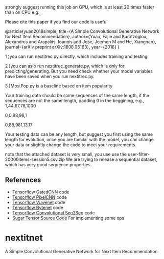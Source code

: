 
strongly suggest running this job on GPU, which is at least 20 times faster than on CPU
e.g.,


Please cite this paper if you find our code is useful

@article{yuan2018simple,
  title={A Simple Convolutional Generative Network for Next Item Recommendation},
  author={Yuan, Fajie and Karatzoglou, Alexandros and Arapakis, Ioannis and Jose, Joemon M and He, Xiangnan},
  journal={arXiv preprint arXiv:1808.05163},
  year={2018}
}


1 )you can run nextitrec.py directly, which includes training and testing

2 )you can aslo run nextitrec_generate.py, which is only for predicting/generating. But you need check whether your model 
variables have been saved when you run nextitrec.py. 

3 )MostPop.py is a baseline based on item popularity


Your training data should be some sequences of the same length, if the sequences are not the same length, padding 0 in the beggining, e.g.,
1,44,67,78,1000

0,0,88,98,1

0,88,981,13,17

Your testing data can be any length, but suggest you first using the same length for evalution, once you are familar with the model, you can change your data or slightly change the code to meet your requirements.


note that the attached dataset is very small, you use use the user-filter-20000items-session5.csv.zip 
We are trying to release a sequential dataset, which has very good sequence properties.


## References

- [Tensorflow GatedCNN][1] code
- [Tensorflow PixelCNN][2] code
- [Tensorflow Wavenet][3] code
- [Tensorflow Bytenet][4] code
- [Tensorflow Convolutional Seq2Seq][5] code
- [Sugar Tensor Source Code][6] For implementing some ops





[1]:https://github.com/anantzoid/Language-Modeling-GatedCNN

[2]:https://github.com/openai/pixel-cnn

[3]:https://github.com/ibab/tensorflow-wavenet

[4]:https://github.com/paarthneekhara/byteNet-tensorflow

[5]:https://github.com/tobyyouup/conv_seq2seq

[6]:https://github.com/buriburisuri/sugartensor

# nextitnet
A Simple Convolutional Generative Network for Next Item Recommendation

